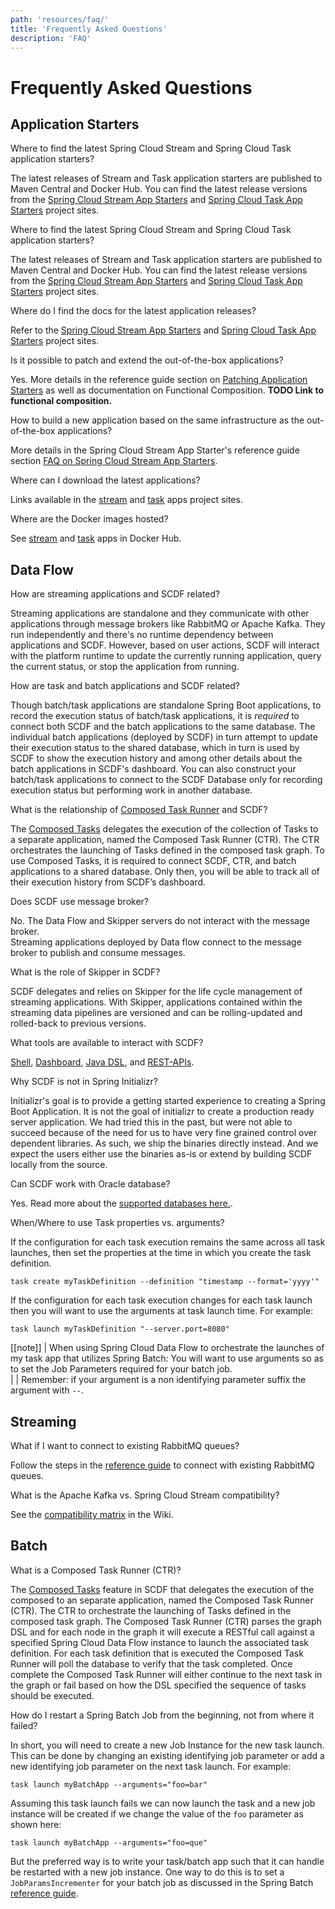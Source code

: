 ```yaml
---
path: 'resources/faq/'
title: 'Frequently Asked Questions'
description: 'FAQ'
---
```


# Frequently Asked Questions

## Application Starters

<!--QUESTION-->

Where to find the latest Spring Cloud Stream and Spring Cloud Task application starters?

The latest releases of Stream and Task application starters are published to Maven Central and Docker Hub.
You can find the latest release versions from the [Spring Cloud Stream App Starters](https://cloud.spring.io/spring-cloud-stream-app-starters/) and [Spring Cloud Task App Starters](https://cloud.spring.io/spring-cloud-task-app-starters/) project sites.

<!--END_QUESTION-->

<!--QUESTION-->

Where to find the latest Spring Cloud Stream and Spring Cloud Task application starters?

The latest releases of Stream and Task application starters are published to Maven Central and Docker Hub.
You can find the latest release versions from the [Spring Cloud Stream App Starters](https://cloud.spring.io/spring-cloud-stream-app-starters/) and [Spring Cloud Task App Starters](https://cloud.spring.io/spring-cloud-task-app-starters/) project sites.

<!--END_QUESTION-->

<!--QUESTION-->

Where do I find the docs for the latest application releases?

Refer to the [Spring Cloud Stream App Starters](https://cloud.spring.io/spring-cloud-stream-app-starters/) and [Spring Cloud Task App Starters](https://cloud.spring.io/spring-cloud-task-app-starters/) project sites.

<!--END_QUESTION-->

<!--QUESTION-->

Is it possible to patch and extend the out-of-the-box applications?

Yes. More details in the reference guide section on [Patching Application Starters](https://docs.spring.io/spring-cloud-stream-app-starters/docs/%streaming-apps-latest%/reference/htmlsingle/#_patching_pre_built_applications) as well as documentation on Functional Composition.
**TODO Link to functional composition.**

<!--END_QUESTION-->

<!--QUESTION-->

How to build a new application based on the same infrastructure as the out-of-the-box applications?

More details in the Spring Cloud Stream App Starter's reference guide section [FAQ on Spring Cloud Stream App Starters](https://docs.spring.io/spring-cloud-stream-app-starters/docs/%streaming-apps-latest%/reference/htmlsingle/#_general_faq_on_spring_cloud_stream_app_starters).

<!--END_QUESTION-->

<!--QUESTION-->

Where can I download the latest applications?

Links available in the [stream](http://cloud.spring.io/spring-cloud-stream-app-starters/#http-repository-location-for-apps) and [task](http://cloud.spring.io/spring-cloud-task-app-starters/#http-repository-location-for-apps) apps project sites.

<!--END_QUESTION-->

<!--QUESTION-->

Where are the Docker images hosted?

See [stream](https://hub.docker.com/u/springcloudstream) and [task](https://hub.docker.com/u/springcloudtask) apps in Docker Hub.

<!--END_QUESTION-->

## Data Flow

<!--QUESTION-->

How are streaming applications and SCDF related?

Streaming applications are standalone and they communicate with other applications through message brokers like RabbitMQ or Apache Kafka.
They run independently and there's no runtime dependency between applications and SCDF.
However, based on user actions, SCDF will interact with the platform runtime to update the currently running application, query the current status, or stop the application from running.

<!--END_QUESTION-->

<!--QUESTION-->

How are task and batch applications and SCDF related?

Though batch/task applications are standalone Spring Boot applications, to record the execution status of batch/task applications, it is _required_ to connect both SCDF and the batch applications to the same database. The individual batch applications (deployed by SCDF) in turn attempt to update their execution status to the shared database, which in turn is used by SCDF to show the execution history and among other details about the batch applications in SCDF's dashboard. You can also construct your batch/task applications to connect to the SCDF Database only for recording execution status but performing work in another database.

<!--END_QUESTION-->

<!--QUESTION-->

What is the relationship of [Composed Task Runner](https://github.com/spring-cloud-task-app-starters/composed-task-runner) and SCDF?

The [Composed Tasks](http://docs.spring.io/spring-cloud-dataflow/docs/%scdf-version-latest%/reference/htmlsingle/#spring-cloud-dataflow-composed-tasks) delegates the execution of the collection of Tasks to a separate application, named the Composed Task Runner (CTR).
The CTR orchestrates the launching of Tasks defined in the composed task graph.
To use Composed Tasks, it is required to connect SCDF, CTR, and batch applications to a shared database. Only then, you will be able to track all of their execution history from SCDF’s dashboard.

<!--END_QUESTION-->

<!--QUESTION-->

Does SCDF use message broker?

No. The Data Flow and Skipper servers do not interact with the message broker.  
Streaming applications deployed by Data flow connect to the message broker to publish and consume messages.

<!--END_QUESTION-->

<!--QUESTION-->

What is the role of Skipper in SCDF?

SCDF delegates and relies on Skipper for the life cycle management of streaming applications. With Skipper, applications contained within the streaming data pipelines are versioned and can be rolling-updated and rolled-back to previous versions.

<!--END_QUESTION-->

<!--QUESTION-->

What tools are available to interact with SCDF?

[Shell](http://docs.spring.io/spring-cloud-dataflow/docs/%scdf-version-latest%/reference/htmlsingle/#shell), [Dashboard](http://docs.spring.io/spring-cloud-dataflow/docs/%scdf-version-latest%/reference/htmlsingle/#dashboard), [Java DSL](http://docs.spring.io/spring-cloud-dataflow/docs/%scdf-version-latest%/reference/htmlsingle/#spring-cloud-dataflow-stream-java-dsl), and [REST-APIs](http://docs.spring.io/spring-cloud-dataflow/docs/%scdf-version-latest%/reference/htmlsingle/#api-guide-resources).

<!--END_QUESTION-->

<!--QUESTION-->

Why SCDF is not in Spring Initializr?

Initializr's goal is to provide a getting started experience to creating a Spring Boot Application.
It is not the goal of initializr to create a production ready server application.
We had tried this in the past, but were not able to succeed because of the need for us to have very fine grained control over dependent libraries.
As such, we ship the binaries directly instead. And we expect the users either use the binaries as-is or extend by building SCDF locally from the source.

<!--END_QUESTION-->

<!--QUESTION-->

Can SCDF work with Oracle database?

Yes. Read more about the [supported databases here.](http://docs.spring.io/spring-cloud-dataflow/docs/%scdf-version-latest%/reference/htmlsingle/#configuration-local-rdbms).

<!--END_QUESTION-->

<!--QUESTION-->

When/Where to use Task properties vs. arguments?

If the configuration for each task execution remains the same across all task launches, then set the properties at the time in which you create the task definition.

```
task create myTaskDefinition --definition "timestamp --format='yyyy'"
```

If the configuration for each task execution changes for each task launch then you will want to use the arguments at task launch time. For example:

```
task launch myTaskDefinition "--server.port=8080"
```

[[note]]
| When using Spring Cloud Data Flow to orchestrate the launches of my task app that utilizes Spring Batch: You will want to use arguments so as to set the Job Parameters required for your batch job.  
|
| Remember: if your argument is a non identifying parameter suffix the argument with `--`.

<!--END_QUESTION-->

## Streaming

<!--QUESTION-->

What if I want to connect to existing RabbitMQ queues?

Follow the steps in the [reference guide](https://cloud.spring.io/spring-cloud-static/spring-cloud-stream-binder-rabbit/2.2.0.RC1/spring-cloud-stream-binder-rabbit.html#_using_existing_queuesexchanges) to connect with existing RabbitMQ queues.

<!--END_QUESTION-->

<!--QUESTION-->

What is the Apache Kafka vs. Spring Cloud Stream compatibility?

See the [compatibility matrix](https://github.com/spring-cloud/spring-cloud-stream/wiki/Kafka-Client-Compatibility) in the Wiki.

<!--END_QUESTION-->

## Batch

<!--QUESTION-->

What is a Composed Task Runner (CTR)?

The [Composed Tasks](http://docs.spring.io/spring-cloud-dataflow/docs/%scdf-version-latest%/reference/htmlsingle/#spring-cloud-dataflow-composed-tasks) feature in SCDF that delegates the execution of the composed to an separate application, named the Composed Task Runner (CTR).
The CTR to orchestrate the launching of Tasks defined in the composed task graph.
The Composed Task Runner (CTR) parses the graph DSL and for each node in the graph it will execute a RESTful call against a specified Spring Cloud Data Flow instance to launch the associated task definition.
For each task definition that is executed the Composed Task Runner will poll the database to verify that the task completed.
Once complete the Composed Task Runner will either continue to the next task in the graph or fail based on how the DSL specified the sequence of tasks should be executed.

<!--END_QUESTION-->

<!--QUESTION-->

How do I restart a Spring Batch Job from the beginning, not from where it failed?

In short, you will need to create a new Job Instance for the new task launch. This can be done by changing an existing identifying job parameter or add a new identifying job parameter on the next task launch. For example:

```
task launch myBatchApp --arguments="foo=bar"
```

Assuming this task launch fails we can now launch the task and a new job instance will be created if we change the value of the `foo` parameter as shown here:

```
task launch myBatchApp --arguments="foo=que"
```

But the preferred way is to write your task/batch app such that it can handle be restarted with a new job instance. One way to do this is to set a `JobParamsIncrementer` for your batch job as discussed in the Spring Batch [reference guide](https://docs.spring.io/spring-batch/trunk/reference/html/configureJob.html#JobParametersIncrementer).

<!--END_QUESTION-->
